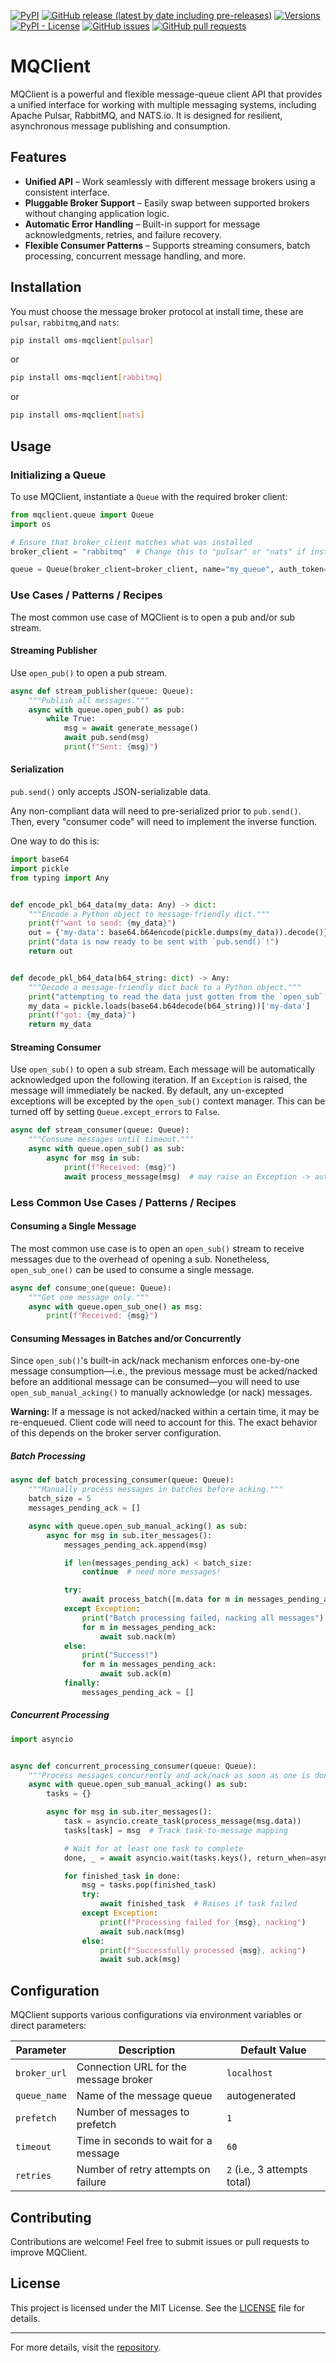 <!--- Top of README Badges (automated) --->
[![PyPI](https://img.shields.io/pypi/v/oms-mqclient)](https://pypi.org/project/oms-mqclient/) [![GitHub release (latest by date including pre-releases)](https://img.shields.io/github/v/release/Observation-Management-Service/MQClient?include_prereleases)](https://github.com/Observation-Management-Service/MQClient/) [![Versions](https://img.shields.io/pypi/pyversions/oms-mqclient.svg)](https://pypi.org/project/oms-mqclient) [![PyPI - License](https://img.shields.io/pypi/l/oms-mqclient)](https://github.com/Observation-Management-Service/MQClient/blob/master/LICENSE) [![GitHub issues](https://img.shields.io/github/issues/Observation-Management-Service/MQClient)](https://github.com/Observation-Management-Service/MQClient/issues?q=is%3Aissue+sort%3Aupdated-desc+is%3Aopen) [![GitHub pull requests](https://img.shields.io/github/issues-pr/Observation-Management-Service/MQClient)](https://github.com/Observation-Management-Service/MQClient/pulls?q=is%3Apr+sort%3Aupdated-desc+is%3Aopen)
<!--- End of README Badges (automated) --->

# MQClient

MQClient is a powerful and flexible message-queue client API that provides a unified interface for working with multiple messaging systems, including Apache Pulsar, RabbitMQ, and NATS.io. It is designed for resilient, asynchronous message publishing and consumption.

## Features

- **Unified API** – Work seamlessly with different message brokers using a consistent interface.
- **Pluggable Broker Support** – Easily swap between supported brokers without changing application logic.
- **Automatic Error Handling** – Built-in support for message acknowledgments, retries, and failure recovery.
- **Flexible Consumer Patterns** – Supports streaming consumers, batch processing, concurrent message handling, and more.

## Installation

You must choose the message broker protocol at install time, these are `pulsar`, `rabbitmq`,and `nats`:

```bash
pip install oms-mqclient[pulsar]  
```

or

```bash
pip install oms-mqclient[rabbitmq]  
```

or

```bash
pip install oms-mqclient[nats]  
```

## Usage

### Initializing a Queue

To use MQClient, instantiate a `Queue` with the required broker client:

```python
from mqclient.queue import Queue
import os

# Ensure that broker_client matches what was installed
broker_client = "rabbitmq"  # Change this to "pulsar" or "nats" if installed accordingly

queue = Queue(broker_client=broker_client, name="my_queue", auth_token=os.getenv('MY_QUEUE_AUTH'))
```

### Use Cases / Patterns / Recipes

The most common use case of MQClient is to open a pub and/or sub stream.

#### **Streaming Publisher**

Use `open_pub()` to open a pub stream.

```python
async def stream_publisher(queue: Queue):
    """Publish all messages."""
    async with queue.open_pub() as pub:
        while True:
            msg = await generate_message()
            await pub.send(msg)
            print(f"Sent: {msg}")
```

#### Serialization

`pub.send()` only accepts JSON-serializable data.

Any non-compliant data will need to pre-serialized prior to `pub.send()`. Then, every "consumer code" will need to implement the inverse function.

One way to do this is:

```python
import base64
import pickle
from typing import Any


def encode_pkl_b64_data(my_data: Any) -> dict:
    """Encode a Python object to message-friendly dict."""
    print(f"want to send: {my_data}")
    out = {'my-data': base64.b64encode(pickle.dumps(my_data)).decode()}
    print("data is now ready to be sent with `pub.send()`!")
    return out


def decode_pkl_b64_data(b64_string: dict) -> Any:
    """Decode a message-friendly dict back to a Python object."""
    print("attempting to read the data just gotten from the `open_sub` iterator...")
    my_data = pickle.loads(base64.b64decode(b64_string))['my-data']
    print(f"got: {my_data}")
    return my_data
```

#### **Streaming Consumer**

Use `open_sub()` to open a sub stream. Each message will be automatically acknowledged upon the following iteration. If an `Exception` is raised, the message will immediately be nacked. By default, any un-excepted exceptions will be excepted by the `open_sub()` context manager. This can be turned off by setting `Queue.except_errors` to `False`.

```python
async def stream_consumer(queue: Queue):
    """Consume messages until timeout."""
    async with queue.open_sub() as sub:
        async for msg in sub:
            print(f"Received: {msg}")
            await process_message(msg)  # may raise an Exception -> auto nack
```

### Less Common Use Cases / Patterns / Recipes

#### **Consuming a Single Message**

The most common use case is to open an `open_sub()` stream to receive messages due to the overhead of opening a sub. Nonetheless, `open_sub_one()` can be used to consume a single message.

```python
async def consume_one(queue: Queue):
    """Get one message only."""
    async with queue.open_sub_one() as msg:
        print(f"Received: {msg}")
```

#### **Consuming Messages in Batches and/or Concurrently**

Since `open_sub()`'s built-in ack/nack mechanism enforces one-by-one message consumption—i.e., the previous message must be acked/nacked before an additional message can be consumed—you will need to use `open_sub_manual_acking()` to manually acknowledge (or nack) messages.

**Warning:** If a message is not acked/nacked within a certain time, it may be re-enqueued. Client code will need to account for this. The exact behavior of this depends on the broker server configuration.

##### Batch Processing

```python
async def batch_processing_consumer(queue: Queue):
    """Manually process messages in batches before acking."""
    batch_size = 5
    messages_pending_ack = []

    async with queue.open_sub_manual_acking() as sub:
        async for msg in sub.iter_messages():
            messages_pending_ack.append(msg)

            if len(messages_pending_ack) < batch_size:
                continue  # need more messages!

            try:
                await process_batch([m.data for m in messages_pending_ack])
            except Exception:
                print("Batch processing failed, nacking all messages")
                for m in messages_pending_ack:
                    await sub.nack(m)
            else:
                print("Success!")
                for m in messages_pending_ack:
                    await sub.ack(m)
            finally:
                messages_pending_ack = []
```

##### Concurrent Processing

```python
import asyncio


async def concurrent_processing_consumer(queue: Queue):
    """Process messages concurrently and ack/nack as soon as one is done."""
    async with queue.open_sub_manual_acking() as sub:
        tasks = {}

        async for msg in sub.iter_messages():
            task = asyncio.create_task(process_message(msg.data))
            tasks[task] = msg  # Track task-to-message mapping

            # Wait for at least one task to complete
            done, _ = await asyncio.wait(tasks.keys(), return_when=asyncio.FIRST_COMPLETED)

            for finished_task in done:
                msg = tasks.pop(finished_task)
                try:
                    await finished_task  # Raises if task failed
                except Exception:
                    print(f"Processing failed for {msg}, nacking")
                    await sub.nack(msg)
                else:
                    print(f"Successfully processed {msg}, acking")
                    await sub.ack(msg)
```

## Configuration

MQClient supports various configurations via environment variables or direct parameters:

| Parameter    | Description                           | Default Value                |
|--------------|---------------------------------------|------------------------------|
| `broker_url` | Connection URL for the message broker | `localhost`                  |
| `queue_name` | Name of the message queue             | autogenerated                |
| `prefetch`   | Number of messages to prefetch        | `1`                          |
| `timeout`    | Time in seconds to wait for a message | `60`                         |
| `retries`    | Number of retry attempts on failure   | `2` (i.e., 3 attempts total) |

## Contributing

Contributions are welcome! Feel free to submit issues or pull requests to improve MQClient.

## License

This project is licensed under the MIT License. See the [LICENSE](LICENSE) file for details.

---

For more details, visit the [repository](https://github.com/Observation-Management-Service/MQClient).
